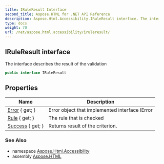 ```yaml
---
title: IRuleResult Interface
second_title: Aspose.HTML for .NET API Reference
description: Aspose.Html.Accessibility.IRuleResult interface. The interface describes the result of the validation
type: docs
weight: 70
url: /net/aspose.html.accessibility/iruleresult/
---
```

## IRuleResult interface

The interface describes the result of the validation

```csharp
public interface IRuleResult
```

## Properties

| Name | Description |
| --- | --- |
| [Error](../../aspose.html.accessibility/iruleresult/error/) { get; } | Error object that implemented interface IError |
| [Rule](../../aspose.html.accessibility/iruleresult/rule/) { get; } | The rule that is checked |
| [Success](../../aspose.html.accessibility/iruleresult/success/) { get; } | Returns result of the criterion. |

### See Also

* namespace [Aspose.Html.Accessibility](../../aspose.html.accessibility/)
* assembly [Aspose.HTML](../../)
